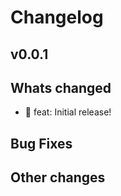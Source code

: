 # Changelog

## v0.0.1

## Whats changed

* :tada: feat: Initial release!

## Bug Fixes

## Other changes
